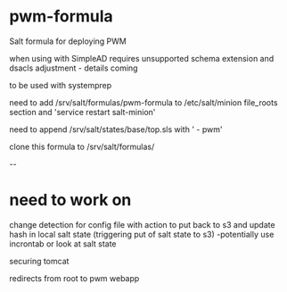 # pwm-formula
Salt formula for deploying PWM

when using with SimpleAD requires unsupported schema extension and dsacls adjustment - details coming

to be used with systemprep

need to add /srv/salt/formulas/pwm-formula to /etc/salt/minion file_roots section and 'service restart salt-minion'

need to append /srv/salt/states/base/top.sls with '    - pwm'

clone this formula to /srv/salt/formulas/

--

# need to work on

change detection for config file with action to put back to s3 and update hash in local salt state (triggering put of salt state to s3)
-potentially use incrontab or look at salt state

securing tomcat

redirects from root to pwm webapp